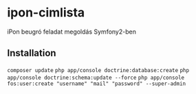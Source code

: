 # ipon-cimlista
iPon beugró feladat megoldás Symfony2-ben

## Installation

`composer update`
`php app/console doctrine:database:create`
`php app/console doctrine:schema:update --force`
`php app/console fos:user:create "username" "mail" "password" --super-admin`
